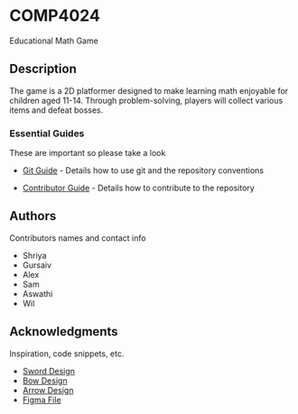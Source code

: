 # COMP4024

Educational Math Game

## Description

The game is a 2D platformer designed to make learning math enjoyable for children aged 11-14. Through problem-solving, players will collect various items and defeat bosses.

### Essential Guides 
These are important so please take a look
* [Git Guide](./GIT_GUIDE.md) - Details how to use git and the repository conventions

* [Contributor Guide](./CONTRIBUTING.md) - Details how to contribute to the repository

## Authors

Contributors names and contact info

* Shriya
* Gursaiv
* Alex
* Sam
* Aswathi
* Wil

## Acknowledgments

Inspiration, code snippets, etc.
* [Sword Design](https://www.flaticon.com/free-icon/sword_7202246?term=sword&related_id=7202246)
* [Bow Design](https://www.flaticon.com/style/search?word=bow)
* [Arrow Design](https://www.flaticon.com/free-icon/arrow_95555?term=arrow+weapon&page=1&position=1&origin=search&related_id=95555)
* [Figma File](https://www.figma.com/file/X96FS13WaN1wfU0Jjwls7A/Soft-Eng-Management?type=design&node-id=427-14854&mode=design)